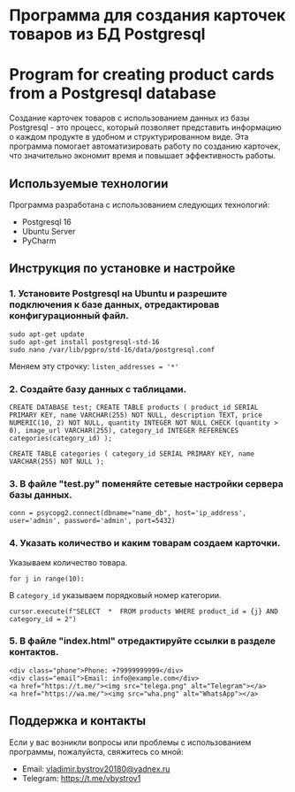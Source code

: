 # Программа для создания карточек товаров из БД Postgresql
# Program for creating product cards from a Postgresql database

Создание карточек товаров с использованием данных из базы Postgresql - это процесс, который позволяет представить информацию о каждом продукте в удобном и структурированном виде. Эта программа помогает автоматизировать работу по созданию карточек, что значительно экономит время и повышает эффективность работы.

## Используемые технологии

Программа разработана с использованием следующих технологий:

- Postgresql 16
- Ubuntu Server
- PyCharm

## Инструкция по установке и настройке

### 1. Установите Postgresql на Ubuntu и разрешите подключения к базе данных, отредактировав конфигурационный файл.
`sudo apt-get update`<br/>
`sudo apt-get install postgresql-std-16`<br/>
`sudo nano /var/lib/pgpro/std-16/data/postgresql.conf`<br/>

Меняем эту строчку:
`listen_addresses = '*'`<br/>

### 2. Создайте базу данных с таблицами.<br/>
`CREATE DATABASE test;
 CREATE TABLE products (
 product_id SERIAL PRIMARY KEY,
 name VARCHAR(255) NOT NULL,
 description TEXT,
 price NUMERIC(10, 2) NOT NULL,
 quantity INTEGER NOT NULL CHECK (quantity > 0),
 image_url VARCHAR(255),
 category_id INTEGER REFERENCES categories(category_id)
 );`<br/>
 
`CREATE TABLE categories (
 category_id SERIAL PRIMARY KEY,
 name VARCHAR(255) NOT NULL
 );`<br/>
 
### 3. В файле "test.py" поменяйте сетевые настройки сервера базы данных.<br/>

`conn = psycopg2.connect(dbname="name_db", host='ip_address', user='admin', password='admin', port=5432)`

### 4. Указать количество и каким товарам создаем карточки.
   
 Указываем количество товара.

`for j in range(10):`<br/>

 В `category_id` указываем порядковый номер категории.<br/>
 
`cursor.execute(f"SELECT  *  FROM products WHERE product_id = {j} AND category_id = 2")`<br/>

### 5. В файле "index.html" отредактируйте ссылки в разделе контактов.<br/>
`<div class="phone">Phone: +79999999999</div>`<br/>
`<div class="email">Email: info@example.com</div>`<br/>
`<a href="https://t.me/"><img src="telega.png" alt="Telegram"></a>`<br/>
`<a href="https://wa.me/"><img src="wha.png" alt="WhatsApp"></a>`<br/>

## Поддержка и контакты

Если у вас возникли вопросы или проблемы с использованием программы, пожалуйста, свяжитесь со мной:

- Email: vladimir.bystrov20180@yadnex.ru
- Telegram: https://t.me/vbystrov1
